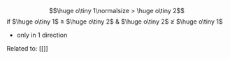 $$\huge o\tiny 1\normalsize > \huge o\tiny 2$$
if $\huge o\tiny 1$ ≥ $\huge o\tiny 2$ & $\huge o\tiny 2$ $\ngeqslant$ $\huge o\tiny 1$
- only in 1 direction

Related to: [[]]

